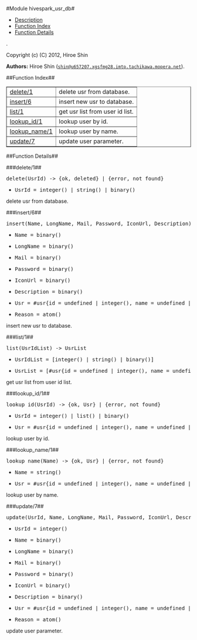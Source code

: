 

#Module hivespark_usr_db#
* [Description](#description)
* [Function Index](#index)
* [Function Details](#functions)


.



Copyright (c) (C) 2012, Hiroe Shin

__Authors:__ Hiroe Shin ([`shin@u657207.xgsfmg28.imtp.tachikawa.mopera.net`](mailto:shin@u657207.xgsfmg28.imtp.tachikawa.mopera.net)).<a name="index"></a>

##Function Index##


<table width="100%" border="1" cellspacing="0" cellpadding="2" summary="function index"><tr><td valign="top"><a href="#delete-1">delete/1</a></td><td>delete usr from database.</td></tr><tr><td valign="top"><a href="#insert-6">insert/6</a></td><td>insert new usr to database.</td></tr><tr><td valign="top"><a href="#list-1">list/1</a></td><td>get usr list from user id list.</td></tr><tr><td valign="top"><a href="#lookup_id-1">lookup_id/1</a></td><td>lookup user by id.</td></tr><tr><td valign="top"><a href="#lookup_name-1">lookup_name/1</a></td><td>lookup user by name.</td></tr><tr><td valign="top"><a href="#update-7">update/7</a></td><td>update user parameter.</td></tr></table>


<a name="functions"></a>

##Function Details##

<a name="delete-1"></a>

###delete/1##




<pre>delete(UsrId) -&gt; {ok, deleted} | {error, not_found}</pre>
<ul class="definitions"><li><pre>UsrId = integer() | string() | binary()</pre></li></ul>



delete usr from database.<a name="insert-6"></a>

###insert/6##




<pre>insert(Name, LongName, Mail, Password, IconUrl, Description) -&gt; {ok, Usr} | {error, Reason}</pre>
<ul class="definitions"><li><pre>Name = binary()</pre></li><li><pre>LongName = binary()</pre></li><li><pre>Mail = binary()</pre></li><li><pre>Password = binary()</pre></li><li><pre>IconUrl = binary()</pre></li><li><pre>Description = binary()</pre></li><li><pre>Usr = #usr{id = undefined | integer(), name = undefined | string(), longname = string(), email = undefined | string(), password = undefined | binary(), icon_url = string(), lat = string(), lng = string(), description = string(), created_at = undefined | tuple()}</pre></li><li><pre>Reason = atom()</pre></li></ul>



insert new usr to database.<a name="list-1"></a>

###list/1##




<pre>list(UsrIdList) -&gt; UsrList</pre>
<ul class="definitions"><li><pre>UsrIdList = [integer() | string() | binary()]</pre></li><li><pre>UsrList = [#usr{id = undefined | integer(), name = undefined | string(), longname = string(), email = undefined | string(), password = undefined | binary(), icon_url = string(), lat = string(), lng = string(), description = string(), created_at = undefined | tuple()} | undefined]</pre></li></ul>



get usr list from user id list.<a name="lookup_id-1"></a>

###lookup_id/1##




<pre>lookup_id(UsrId) -&gt; {ok, Usr} | {error, not_found}</pre>
<ul class="definitions"><li><pre>UsrId = integer() | list() | binary()</pre></li><li><pre>Usr = #usr{id = undefined | integer(), name = undefined | string(), longname = string(), email = undefined | string(), password = undefined | binary(), icon_url = string(), lat = string(), lng = string(), description = string(), created_at = undefined | tuple()}</pre></li></ul>



lookup user by id.<a name="lookup_name-1"></a>

###lookup_name/1##




<pre>lookup_name(Name) -&gt; {ok, Usr} | {error, not_found}</pre>
<ul class="definitions"><li><pre>Name = string()</pre></li><li><pre>Usr = #usr{id = undefined | integer(), name = undefined | string(), longname = string(), email = undefined | string(), password = undefined | binary(), icon_url = string(), lat = string(), lng = string(), description = string(), created_at = undefined | tuple()}</pre></li></ul>



lookup user by name.<a name="update-7"></a>

###update/7##




<pre>update(UsrId, Name, LongName, Mail, Password, IconUrl, Description) -&gt; {ok, Usr} | {error, Reason}</pre>
<ul class="definitions"><li><pre>UsrId = integer()</pre></li><li><pre>Name = binary()</pre></li><li><pre>LongName = binary()</pre></li><li><pre>Mail = binary()</pre></li><li><pre>Password = binary()</pre></li><li><pre>IconUrl = binary()</pre></li><li><pre>Description = binary()</pre></li><li><pre>Usr = #usr{id = undefined | integer(), name = undefined | string(), longname = string(), email = undefined | string(), password = undefined | binary(), icon_url = string(), lat = string(), lng = string(), description = string(), created_at = undefined | tuple()}</pre></li><li><pre>Reason = atom()</pre></li></ul>



update user parameter.